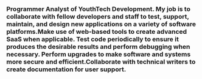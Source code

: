 ### Programmer Analyst of YouthTech Development. My job is to collaborate with fellow developers and staff to test, support, maintain, and design new applications on a variety of software platforms.Make use of web-based tools to create advanced SaaS when applicable. Test code periodically to ensure it produces the desirable results and perform debugging when necessary. Perform upgrades to make software and systems more secure and efficient.Collaborate with technical writers  to create documentation for user support. 

